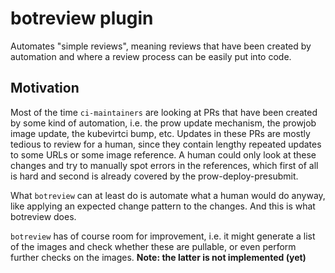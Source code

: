 botreview plugin
================

Automates "simple reviews", meaning reviews that have been created by automation and where a review process can be easily put into code.

Motivation
----------
Most of the time `ci-maintainers` are looking at PRs that have been created by some kind of automation, i.e. the prow update mechanism, the prowjob image update, the kubevirtci bump, etc.
Updates in these PRs are mostly tedious to review for a human, since they contain lengthy repeated updates to some URLs or some image reference. A human could only look at these changes and try to manually spot errors in the references, which first of all is hard and second is already covered by the prow-deploy-presubmit.

What `botreview` can at least do is automate what a human would do anyway, like applying an expected change pattern to the changes. And this is what botreview does.

`botreview` has of course room for improvement, i.e. it might generate a list of the images and check whether these are pullable, or even perform further checks on the images. **Note: the latter is not implemented (yet)**
